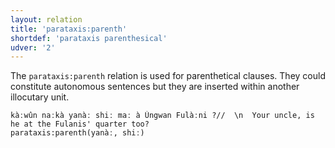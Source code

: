 ```yaml
---
layout: relation
title: 'parataxis:parenth'
shortdef: 'parataxis parenthesical'
udver: '2'
---
```


The `parataxis:parenth` relation is used for parenthetical clauses.
They could constitute autonomous sentences but they are inserted within another illocutary unit.

~~~ sdparse
kàːwûn naːkà yanàː shiː maː à Ùngwan Fulàːni ?//  \n  Your uncle, is he at the Fulanis' quarter too?
parataxis:parenth(yanàː, shiː)
~~~

<!-- Interlanguage links updated Po 6. listopadu 2023, 21:43:25 CET -->
